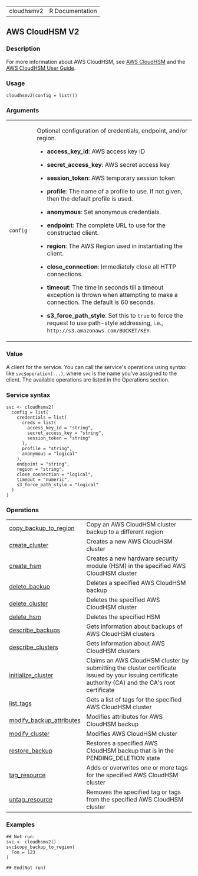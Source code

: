 <table style="width: 100%;">
<tbody>
<tr class="odd">
<td>cloudhsmv2</td>
<td style="text-align: right;">R Documentation</td>
</tr>
</tbody>
</table>

## AWS CloudHSM V2

### Description

For more information about AWS CloudHSM, see [AWS
CloudHSM](https://aws.amazon.com/cloudhsm/) and the [AWS CloudHSM User
Guide](https://docs.aws.amazon.com/cloudhsm/latest/userguide/).

### Usage

    cloudhsmv2(config = list())

### Arguments

<table>
<colgroup>
<col style="width: 15%" />
<col style="width: 85%" />
</colgroup>
<tbody>
<tr class="odd">
<td><code id="cloudhsmv2_:_config">config</code></td>
<td><p>Optional configuration of credentials, endpoint, and/or
region.</p>
<ul>
<li><p><strong>access_key_id</strong>: AWS access key ID</p></li>
<li><p><strong>secret_access_key</strong>: AWS secret access
key</p></li>
<li><p><strong>session_token</strong>: AWS temporary session
token</p></li>
<li><p><strong>profile</strong>: The name of a profile to use. If not
given, then the default profile is used.</p></li>
<li><p><strong>anonymous</strong>: Set anonymous credentials.</p></li>
<li><p><strong>endpoint</strong>: The complete URL to use for the
constructed client.</p></li>
<li><p><strong>region</strong>: The AWS Region used in instantiating the
client.</p></li>
<li><p><strong>close_connection</strong>: Immediately close all HTTP
connections.</p></li>
<li><p><strong>timeout</strong>: The time in seconds till a timeout
exception is thrown when attempting to make a connection. The default is
60 seconds.</p></li>
<li><p><strong>s3_force_path_style</strong>: Set this to
<code>true</code> to force the request to use path-style addressing,
i.e., <code
style="white-space: pre;">⁠http://s3.amazonaws.com/BUCKET/KEY⁠</code>.</p></li>
</ul></td>
</tr>
</tbody>
</table>

### Value

A client for the service. You can call the service's operations using
syntax like `svc$operation(...)`, where `svc` is the name you've
assigned to the client. The available operations are listed in the
Operations section.

### Service syntax

    svc <- cloudhsmv2(
      config = list(
        credentials = list(
          creds = list(
            access_key_id = "string",
            secret_access_key = "string",
            session_token = "string"
          ),
          profile = "string",
          anonymous = "logical"
        ),
        endpoint = "string",
        region = "string",
        close_connection = "logical",
        timeout = "numeric",
        s3_force_path_style = "logical"
      )
    )

### Operations

<table>
<tbody>
<tr class="odd">
<td style="text-align: left;"><a href="../cloudhsmv2_copy_backup_to_region/"> copy_backup_to_region </a></td>
<td style="text-align: left;">Copy an AWS CloudHSM cluster backup to a
different region</td>
</tr>
<tr class="even">
<td style="text-align: left;"><a href="../cloudhsmv2_create_cluster/"> create_cluster </a></td>
<td style="text-align: left;">Creates a new AWS CloudHSM cluster</td>
</tr>
<tr class="odd">
<td style="text-align: left;"><a href="../cloudhsmv2_create_hsm/"> create_hsm </a></td>
<td style="text-align: left;">Creates a new hardware security module
(HSM) in the specified AWS CloudHSM cluster</td>
</tr>
<tr class="even">
<td style="text-align: left;"><a href="../cloudhsmv2_delete_backup/"> delete_backup </a></td>
<td style="text-align: left;">Deletes a specified AWS CloudHSM
backup</td>
</tr>
<tr class="odd">
<td style="text-align: left;"><a href="../cloudhsmv2_delete_cluster/"> delete_cluster </a></td>
<td style="text-align: left;">Deletes the specified AWS CloudHSM
cluster</td>
</tr>
<tr class="even">
<td style="text-align: left;"><a href="../cloudhsmv2_delete_hsm/"> delete_hsm </a></td>
<td style="text-align: left;">Deletes the specified HSM</td>
</tr>
<tr class="odd">
<td style="text-align: left;"><a href="../cloudhsmv2_describe_backups/"> describe_backups </a></td>
<td style="text-align: left;">Gets information about backups of AWS
CloudHSM clusters</td>
</tr>
<tr class="even">
<td style="text-align: left;"><a href="../cloudhsmv2_describe_clusters/"> describe_clusters </a></td>
<td style="text-align: left;">Gets information about AWS CloudHSM
clusters</td>
</tr>
<tr class="odd">
<td style="text-align: left;"><a href="../cloudhsmv2_initialize_cluster/"> initialize_cluster </a></td>
<td style="text-align: left;">Claims an AWS CloudHSM cluster by
submitting the cluster certificate issued by your issuing certificate
authority (CA) and the CA's root certificate</td>
</tr>
<tr class="even">
<td style="text-align: left;"><a href="../cloudhsmv2_list_tags/"> list_tags </a></td>
<td style="text-align: left;">Gets a list of tags for the specified AWS
CloudHSM cluster</td>
</tr>
<tr class="odd">
<td style="text-align: left;"><a href="../cloudhsmv2_modify_backup_attributes/"> modify_backup_attributes </a></td>
<td style="text-align: left;">Modifies attributes for AWS CloudHSM
backup</td>
</tr>
<tr class="even">
<td style="text-align: left;"><a href="../cloudhsmv2_modify_cluster/"> modify_cluster </a></td>
<td style="text-align: left;">Modifies AWS CloudHSM cluster</td>
</tr>
<tr class="odd">
<td style="text-align: left;"><a href="../cloudhsmv2_restore_backup/"> restore_backup </a></td>
<td style="text-align: left;">Restores a specified AWS CloudHSM backup
that is in the PENDING_DELETION state</td>
</tr>
<tr class="even">
<td style="text-align: left;"><a href="../cloudhsmv2_tag_resource/"> tag_resource </a></td>
<td style="text-align: left;">Adds or overwrites one or more tags for
the specified AWS CloudHSM cluster</td>
</tr>
<tr class="odd">
<td style="text-align: left;"><a href="../cloudhsmv2_untag_resource/"> untag_resource </a></td>
<td style="text-align: left;">Removes the specified tag or tags from the
specified AWS CloudHSM cluster</td>
</tr>
</tbody>
</table>

### Examples

    ## Not run: 
    svc <- cloudhsmv2()
    svc$copy_backup_to_region(
      Foo = 123
    )

    ## End(Not run)
